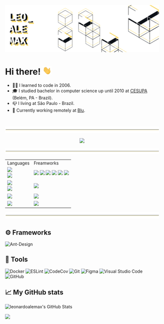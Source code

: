 # [![Header](/icons/header.svg "LeoAlemax")](https://github.com/leonardoalemax)


# Hi there! <img src="icons/wave.gif" width="29px">


- 👨‍💻&nbsp;I learned to code in 2006.
- 🎓&nbsp;I studied bachelor in computer science up until 2010 at <a href="https://www.cesupa.br/"> CESUPA</a> (Belém, PA - Brazil).
- 📪&nbsp;I living at São Paulo - Brazil.
- 💼&nbsp;Currently working remotely at <a href="https://github.com/Pagnet"> Blu</a>.

<br/>

<p align="center">
  <img src="icons/line.svg" />
</p>

<p align="center">
  <a href="https://git.io/streak-stats" alt="GitHub Streak"> 
    <img src="http://github-readme-streak-stats.herokuapp.com?user=leonardoalemax&theme=monokai-metallian&hide_border=true&background=DD272700" />
  </a>
</p>

<p align="center">
  <img src="icons/line.svg" />
</p>

<table border="0" width="800"  align="center">
  <tr>
    <td> Languages </td>
    <td> Freamworks </td>
  </tr>
  <tr>
    <td>
      <img src="https://img.shields.io/badge/javascript-%23323330.svg?style=for-the-badge&logo=javascript&logoColor=%23F7DF1E" />
      <br/>
      <img src="https://img.shields.io/badge/typescript-%23007ACC.svg?style=for-the-badge&logo=typescript&logoColor=white" />
    </td>
    <td>
      <img src="https://img.shields.io/badge/react-%2320232a.svg?style=for-the-badge&logo=react&logoColor=%2361DAFB" />
      <img src="https://img.shields.io/badge/-jest-%23C21325?style=for-the-badge&logo=jest&logoColor=white" />
      <img src="https://img.shields.io/badge/Electron-191970?style=for-the-badge&logo=Electron&logoColor=white" />
      <img src="https://img.shields.io/badge/webpack-%238DD6F9.svg?style=for-the-badge&logo=webpack&logoColor=black" />
      <img src="https://img.shields.io/badge/redux-%23593d88.svg?style=for-the-badge&logo=redux&logoColor=white" />
      <img src="https://img.shields.io/badge/NPM-%23000000.svg?style=for-the-badge&logo=npm&logoColor=white" />
    </td>
 </tr>
  <tr>
    <td>
      <img src="https://img.shields.io/badge/css3-%231572B6.svg?style=for-the-badge&logo=css3&logoColor=white" />
      <br/>
      <img src="https://img.shields.io/badge/html5-%23E34F26.svg?style=for-the-badge&logo=html5&logoColor=white" />
    </td>
    <td>
      <img src="https://img.shields.io/badge/SASS-hotpink.svg?style=for-the-badge&logo=SASS&logoColor=white" />
    </td>
 </tr>
 <tr>
    <td>
      <img src="https://img.shields.io/badge/ruby-%23CC342D.svg?style=for-the-badge&logo=ruby&logoColor=white" />
    </td>
    <td>
      <img src="https://img.shields.io/badge/rails-%23CC0000.svg?style=for-the-badge&logo=ruby-on-rails&logoColor=white" />
    </td>
 </tr>
 <tr>
    <td>
      <img src="https://img.shields.io/badge/c++-%23CC342D.svg?style=for-the-badge&logo=c%2B%2B&logoColor=white" />
    </td>
    <td>
      <img src="https://img.shields.io/badge/-Arduino-00979D?style=for-the-badge&logo=Arduino&logoColor=white" />
    </td>
 </tr>
</table>


<p align="center">
  <img src="icons/line.svg" />
</p>


## ⚙️&nbsp;Frameworks

![Ant-Design](https://img.shields.io/badge/-AntDesign-%230170FE?style=for-the-badge&logo=ant-design&logoColor=white)


## 🧰&nbsp;Tools

![Docker](https://img.shields.io/badge/docker-%230db7ed.svg?style=for-the-badge&logo=docker&logoColor=white)
![ESLint](https://img.shields.io/badge/ESLint-4B3263?style=for-the-badge&logo=eslint&logoColor=white)
![CodeCov](https://img.shields.io/badge/codecov-%23ff0077.svg?style=for-the-badge&logo=codecov&logoColor=white)
![Git](https://img.shields.io/badge/git-%23F05033.svg?style=for-the-badge&logo=git&logoColor=white)
![Figma](https://img.shields.io/badge/figma-%23F24E1E.svg?style=for-the-badge&logo=figma&logoColor=white)
![Visual Studio Code](https://img.shields.io/badge/VisualStudioCode-0078d7.svg?style=for-the-badge&logo=visual-studio-code&logoColor=white)
![GitHub](https://img.shields.io/badge/github-%23121011.svg?style=for-the-badge&logo=github&logoColor=white)
  

## 📈&nbsp;My GitHub stats


![leonardoalemax's GitHub Stats](https://github-readme-stats.vercel.app/api/top-langs/?username=leonardoalemax&theme=midnight-purple)


<img align="center" src="https://github-readme-stats.vercel.app/api?username=leonardoalemax&show_icons=true&theme=midnight-purple&count_private=true&show_icons=true&hide_title=true"/>  

